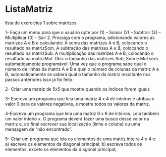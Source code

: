 # ListaMatriz
 lista de exercícios 1 sobre matrizes
 
1- Faça um menu para que o usuário opte por  (1) – Somar  (2) – Subtrair  (3) – Multiplicar  (0) - Sair 2. Prossiga com o programa, adicionando valores as matrizes A e B e calculando:  A soma das matrizes A e B, colocando o resultado na matrizSom.  A subtração das matrizes A e B, colocando o resultado na matrizSub.  A multiplicação das matrizes A e B, colocando o resultado na matrizMul.  Obs: o tamanho das matrizes Sub, Som e Mul será automaticamente programável. Uma vez que o programa sabe qual o número de linhas da matriz A e B e qual o número de colunas da matriz A e B, automaticamente se saberá qual o tamanho da matriz resultante  nos passos anteriores isso já foi feito

2- Criar uma matriz de 5x5 que mostre quando os índices forem iguais

3- Escreva um programa que leia uma matriz 4 x 4 de inteiros e atribua o valor 0 para os valores negativos, e mostre todos os valores da matriz.

4-Escreva um programa que leia uma matriz 6 x 6 de inteiros. Leia também um valor inteiro x. O programa deverá fazer uma busca desse valor na matriz e, ao final escrever sua localização (linha e coluna) ou uma mensagem de “não encontrado”.

5- Criar um programa que leia os elementos de uma matriz inteira 4 x 4 e:
a) escreva os elementos da diagonal principal;
b) escreva todos os elementos, exceto os elementos da diagonal principal;


